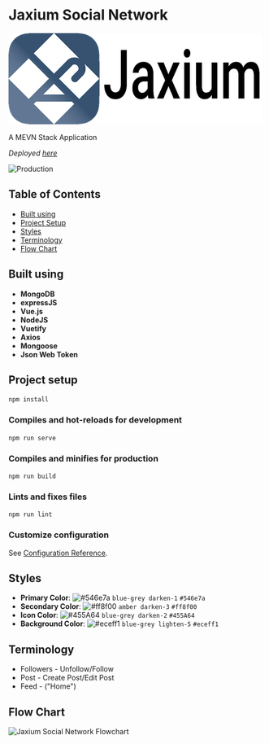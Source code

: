 # Jaxium Social Network

![Jaxium_Title_500](./public/Jaxium_Title_500.png)

A MEVN Stack Application

_Deployed_ [_here_](http://ec2-54-183-142-112.us-west-1.compute.amazonaws.com:3000/)

![Production](https://github.com/jacksonlauder/jaxium-social-network/actions/workflows/ci-cd.yml/badge.svg?branch=master)

## Table of Contents

- [Built using](#built-using)
- [Project Setup](#project-setup)
- [Styles](#styles)
- [Terminology](#terminology)
- [Flow Chart](#flowchart)

## Built using

- __MongoDB__
- __expressJS__
- __Vue.js__
- __NodeJS__
- __Vuetify__
- __Axios__
- __Mongoose__
- __Json Web Token__

## Project setup

```
npm install
```

### Compiles and hot-reloads for development

```
npm run serve
```

### Compiles and minifies for production

```
npm run build
```

### Lints and fixes files

```
npm run lint
```

### Customize configuration

See [Configuration Reference](https://cli.vuejs.org/config/).

## Styles

- __Primary Color__: ![#546e7a](https://via.placeholder.com/15/546e7a/000000?text=+) `blue-grey darken-1` `#546e7a`
- __Secondary Color__: ![#ff8f00](https://via.placeholder.com/15/ff8f00/000000?text=+) `amber darken-3` `#ff8f00`
- __Icon Color__: ![#455A64](https://via.placeholder.com/15/455A64/000000?text=+) `blue-grey darken-2` `#455A64`
- __Background Color__: ![#eceff1](https://via.placeholder.com/15/eceff1/000000?text=+) `blue-grey lighten-5` `#eceff1`

## Terminology

- Followers - Unfollow/Follow
- Post - Create Post/Edit Post
- Feed - ("Home")

## Flow Chart

![Jaxium Social Network Flowchart](https://user-images.githubusercontent.com/28573268/109909515-77e47700-7c63-11eb-8e14-1cfc2c9c74c8.png)
